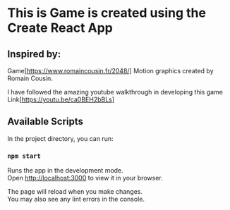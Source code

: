 # This is Game is created using the Create React App

## Inspired by:

Game[https://www.romaincousin.fr/2048/]
Motion graphics created by Romain Cousin.

I have followed the amazing youtube walkthrough in developing this game 
Link[https://youtu.be/ca0BEH2bBLs]




## Available Scripts

In the project directory, you can run:

### `npm start`

Runs the app in the development mode.\
Open [http://localhost:3000](http://localhost:3000) to view it in your browser.

The page will reload when you make changes.\
You may also see any lint errors in the console.

